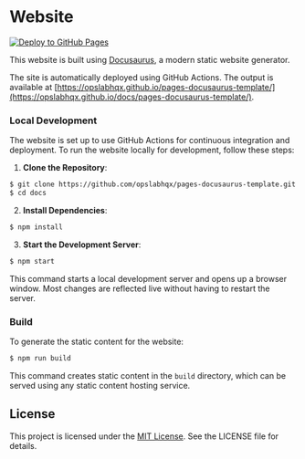 # Website

[![Deploy to GitHub Pages](https://github.com/opslabhqx/pages-docusaurus-template/actions/workflows/deploy_github_pages.yml/badge.svg)](https://github.com/opslabhqx/pages-docusaurus-template/actions/workflows/deploy_github_pages.yml)

This website is built using [Docusaurus](https://docusaurus.io/), a modern static website generator.

The site is automatically deployed using GitHub Actions. The output is available at [https://opslabhqx.github.io/pages-docusaurus-template/](https://opslabhqx.github.io/docs/pages-docusaurus-template/).

### Local Development

The website is set up to use GitHub Actions for continuous integration and deployment. To run the website locally for development, follow these steps:

1. **Clone the Repository**:
```bash
$ git clone https://github.com/opslabhqx/pages-docusaurus-template.git
$ cd docs
```

2. **Install Dependencies**:
```bash
$ npm install
```

3. **Start the Development Server**:
```bash
$ npm start
```

This command starts a local development server and opens up a browser window. Most changes are reflected live without having to restart the server.

### Build

To generate the static content for the website:

```bash
$ npm run build
```

This command creates static content in the `build` directory, which can be served using any static content hosting service.

## License

This project is licensed under the [MIT License](/LICENSE). See the LICENSE file for details.
